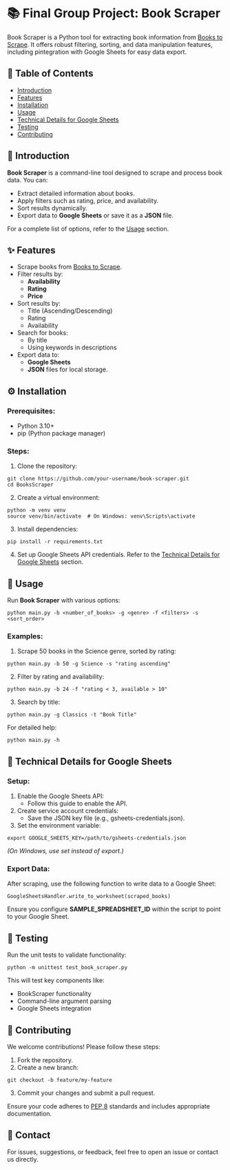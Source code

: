 # 📚 Final Group Project: **Book Scraper**
Book Scraper is a Python tool for extracting book information from [Books to Scrape](https://books.toscrape.com/). It offers robust filtering, sorting, and data manipulation features, including pintegration with Google Sheets for easy data export.

## 📖 Table of Contents
- [Introduction](#-🌟-introduction)
- [Features](#✨-features)
- [Installation](#⚙️-installation)
- [Usage](#🚀-usage)
- [Technical Details for Google Sheets](#📝-technical-details-for-google-sheets)
- [Testing](#🧪-testing)
- [Contributing](#🤝-contributing)

## 🌟 Introduction
**Book Scraper** is a command-line tool designed to scrape and process book data. You can:

- Extract detailed information about books.
- Apply filters such as rating, price, and availability.
- Sort results dynamically.
- Export data to **Google Sheets** or save it as a **JSON** file.

For a complete list of options, refer to the [Usage](#🚀-usage) section.

## ✨ Features
- Scrape books from [Books to Scrape](https://books.toscrape.com/).
- Filter results by:
  - **Availability**
  - **Rating**
  - **Price**
- Sort results by:
  - Title (Ascending/Descending)
  - Rating
  - Availability
- Search for books:
  - By title
  - Using keywords in descriptions
- Export data to:
  - **Google Sheets**
  - **JSON** files for local storage.

## ⚙️ Installation
### Prerequisites:
- Python 3.10+
- pip (Python package manager)
### Steps:
1. Clone the repository:

```
git clone https://github.com/your-username/book-scraper.git
cd BooksScraper
```

2. Create a virtual environment:

```
python -m venv venv
source venv/bin/activate  # On Windows: venv\Scripts\activate
```

3. Install dependencies:

```
pip install -r requirements.txt
```

4. Set up Google Sheets API credentials. Refer to the [Technical Details for Google Sheets](#📝-technical-details-for-google-sheets) section.

## 🚀 Usage
Run **Book Scraper** with various options:

```
python main.py -b <number_of_books> -g <genre> -f <filters> -s <sort_order>
```

### Examples:
1. Scrape 50 books in the Science genre, sorted by rating:

```
python main.py -b 50 -g Science -s "rating ascending"
```

2. Filter by rating and availability:

```
python main.py -b 24 -f "rating < 3, available > 10"
```

3. Search by title:

```
python main.py -g Classics -t "Book Title"
```

For detailed help:

```
python main.py -h
```

## 📝 Technical Details for Google Sheets
### Setup:
1. Enable the Google Sheets API:
   - Follow this guide to enable the API.
2. Create service account credentials:
   - Save the JSON key file (e.g., gsheets-credentials.json).
3. Set the environment variable:

```
export GOOGLE_SHEETS_KEY=/path/to/gsheets-credentials.json
```

_(On Windows, use set instead of export.)_ 

### Export Data:
After scraping, use the following function to write data to a Google Sheet:

```
GoogleSheetsHandler.write_to_worksheet(scraped_books)
```

Ensure you configure **SAMPLE_SPREADSHEET_ID** within the script to point to your Google Sheet.

## 🧪 Testing
Run the unit tests to validate functionality:

```
python -m unittest test_book_scraper.py
```

This will test key components like:

- BookScraper functionality
- Command-line argument parsing
- Google Sheets integration

## 🤝 Contributing
We welcome contributions! Please follow these steps:

1. Fork the repository.
2. Create a new branch:

```
git checkout -b feature/my-feature
```

3. Commit your changes and submit a pull request.

Ensure your code adheres to [PEP 8](https://pep8.org/) standards and includes appropriate documentation.

## 📧 Contact
For issues, suggestions, or feedback, feel free to open an issue or contact us directly.
